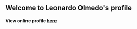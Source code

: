 ## Welcome to Leonardo Olmedo's profile
#### View online profile [here](https://lgo1980.github.io/resume/)
